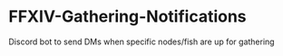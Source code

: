 # FFXIV-Gathering-Notifications


Discord bot to send DMs when specific nodes/fish are up for gathering

